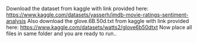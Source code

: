 Download the dataset from kaggle with link provided here:
https://www.kaggle.com/datasets/yasserh/imdb-movie-ratings-sentiment-analysis
Also download the glove.6B.50d.txt from kaggle with link provided here:
https://www.kaggle.com/datasets/watts2/glove6b50dtxt
Now place all files in same folder and you are ready to run..
